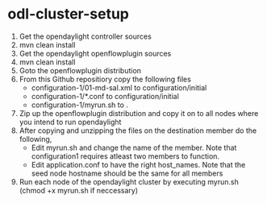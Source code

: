 odl-cluster-setup
=================

1. Get the opendaylight controller sources
2. mvn clean install
3. Get the opendaylight openflowplugin sources
4. mvn clean install
5. Goto the openflowplugin distribution
8. From this Github repositiory copy the following files
    - configuration-1/01-md-sal.xml to configuration/initial
    - configuration-1/*.conf to configuration/initial
    - configuration-1/myrun.sh to .
6. Zip up the openflowplugin distribution and copy it on to all nodes where you intend to run opendaylight
7. After copying and unzipping the files on the destination member do the following,
    - Edit myrun.sh and change the name of the member. Note that configuration1 requires atleast two members to function.
    - Edit application.conf to have the right host_names. Note that the seed node hostname should be the same for all members
8. Run each node of the opendaylight cluster by executing myrun.sh (chmod +x myrun.sh if neccessary)

